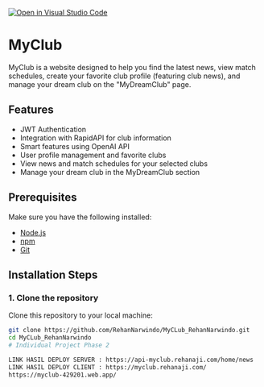 [![Open in Visual Studio Code](https://classroom.github.com/assets/open-in-vscode-2e0aaae1b6195c2367325f4f02e2d04e9abb55f0b24a779b69b11b9e10269abc.svg)](https://classroom.github.com/online_ide?assignment_repo_id=15385124&assignment_repo_type=AssignmentRepo)

# MyClub

MyClub is a website designed to help you find the latest news, view match schedules, create your favorite club profile (featuring club news), and manage your dream club on the "MyDreamClub" page.

## Features
- JWT Authentication
- Integration with RapidAPI for club information
- Smart features using OpenAI API
- User profile management and favorite clubs
- View news and match schedules for your selected clubs
- Manage your dream club in the MyDreamClub section

## Prerequisites

Make sure you have the following installed:
- [Node.js](https://nodejs.org/)
- [npm](https://www.npmjs.com/)
- [Git](https://git-scm.com/)

## Installation Steps

### 1. Clone the repository
Clone this repository to your local machine:

```bash
git clone https://github.com/RehanNarwindo/MyCLub_RehanNarwindo.git
cd MyCLub_RehanNarwindo
# Individual Project Phase 2

LINK HASIL DEPLOY SERVER : https://api-myclub.rehanaji.com/home/news
LINK HASIL DEPLOY CLIENT : https://myclub.rehanaji.com/
https://myclub-429201.web.app/
```
